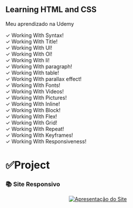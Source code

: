 ## Learning HTML and CSS
Meu aprendizado na Udemy

✓ Working With Syntax! <br>
✓ Working With Title! <br>
✓ Working With Ul! <br>
✓ Working With Ol! <br>
✓ Working With li! <br>
✓ Working With paragraph! <br>
✓ Working With table! <br>
✓ Working With parallax effect! <br>
✓ Working With Fonts! <br>
✓ Working With Videos! <br>
✓ Working With Pictures! <br>
✓ Working With Inline! <br>
✓ Working With Block! <br>
✓ Working With Flex! <br>
✓ Working With Grid! <br>
✓ Working With Repeat! <br>
✓ Working With Keyframes! <br>
✓ Working With Responsiveness! <br>

<h1>✅Project</h1>

 <h3>📚 Site Responsivo</h3> 

 <div align="center">
   <a href="https://sylu4n.github.io/HtmleCssUdemy/siteUdemy/index.html"><img src="./assets/udemy.gif" alt="Apresentação do Site"></a>
   <h2></h2>
 </div>
